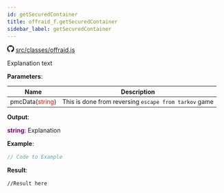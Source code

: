 ```yaml
---
id: getSecuredContainer
title: offraid_f.getSecuredContainer
sidebar_label: getSecuredContainer
---
```

![](/img/github.png) [src/classes/offraid.js](https://github.com/TrustedSourceLeaks/LeakedServer/blob/master/src/classes/offraid.js#L166)

Explanation text

**Parameters**:

Name  |   Description 
----------- |   -----------
pmcData(<font color="red">string</font>)  |   This is done from reversing `escape from tarkov` game


**Output**:

**<font color="purple">string</font>**: Explanation


**Example**:
```js
// Code to Example
```

**Result**:
```
//Result here
```